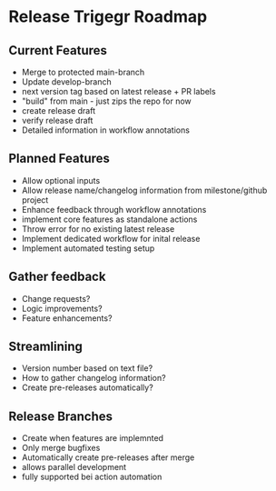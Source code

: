 # Release Trigegr Roadmap

##  Current Features
* Merge to protected main-branch
* Update develop-branch
* next version tag based on latest release + PR labels
* "build" from main - just zips the repo for now
* create release draft
* verify release draft
* Detailed information in workflow annotations

## Planned Features
* Allow optional inputs
* Allow release name/changelog information from milestone/github project
* Enhance feedback through workflow annotations
* implement core features as standalone actions
* Throw error for no existing latest release 
* Implement dedicated workflow for inital release
* Implement automated testing setup

## Gather feedback
* Change requests?
* Logic improvements?
* Feature enhancements?

## Streamlining
* Version number based on text file?
* How to gather changelog information?
* Create pre-releases automatically?

## Release Branches
* Create when features are implemnted
* Only merge bugfixes
* Automatically create pre-releases after merge
* allows parallel development 
* fully supported bei action automation
